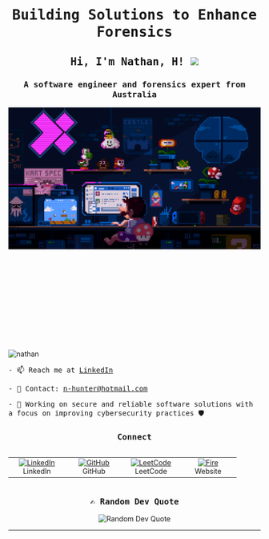 <!-- Heading -->
<h1 align="center"><samp>Building Solutions to Enhance Forensics</samp></h1>
<h2 align="center"><samp>Hi, I'm Nathan, H! <img src="https://raw.githubusercontent.com/MartinHeinz/MartinHeinz/master/wave.gif" width="30px"></samp></h2>
<h3 align="center"><samp>A software engineer and forensics expert from Australia</samp> </h3>

<!-- Image and Profile views -->
<img align="center" alt="Coding" width="1000" src="https://raw.githubusercontent.com/sugith10/images/main/gif/mario-working.gif">
<div style="margin-bottom: 200px;"></div>
<p align="left"> 
  <img src="https://komarev.com/ghpvc/?username=nHunter0" alt="nathan" /><!-- Profile Views -->
</p>

<!-- CTA -->
<samp>- 📫 Reach me at [LinkedIn](https://linkedin.com/in/h-nathan)</samp>

<samp>- 📧 Contact: n-hunter@hotmail.com</samp>

<samp>- 🔐 Working on secure and reliable software solutions with a focus on improving cybersecurity practices 🛡️</samp>

<!-- Connect -->
<h3 align="center"><samp>Connect</samp></h3>
<div style="display: flex; align-items: flex-start; align: center">
<table align="center">
  <tr>
   <td align="center" width="100">
        <a href="https://linkedin.com/in/h-nathan">
          <img src="https://skillicons.dev/icons?i=linkedin" alt="LinkedIn" width="45" height="45" />
        </a>
      <br>LinkedIn
    </td>
    <td align="center" width="100">
        <a href="https://github.com/nhunter0">
          <img src="https://skillicons.dev/icons?i=github" alt="GitHub" width="45" height="45" />
        </a>
      <br>GitHub
    </td>
    <td align="center" width="100">
        <a href="https://leetcode.com/u/nHunter0/">
          <img src="https://raw.githubusercontent.com/rahuldkjain/github-profile-readme-generator/master/src/images/icons/Social/leet-code.svg" alt="LeetCode" width="45" height="45" />
        </a>
      <br>LeetCode
    </td>
    <td align="center" width="100">
        <a href="https://nhunter0.github.io/Portfolio/">
          <img src="https://user-images.githubusercontent.com/74038190/216122041-518ac897-8d92-4c6b-9b3f-ca01dcaf38ee.png" alt="Fire" width="45" height="45" />
        </a>
      <br>Website
    </td>
  </tr>
</table>
<br><br>
</div>

<!-- Random quote -->
<div align="center">
<h3 align="center"><samp>✍️ Random Dev Quote</samp></h3>
    <div>
      <img src="https://quotes-github-readme.vercel.app/api?type=horizontal&theme=vue" alt="Random Dev Quote" />
    </div>
</div>

<hr> 
